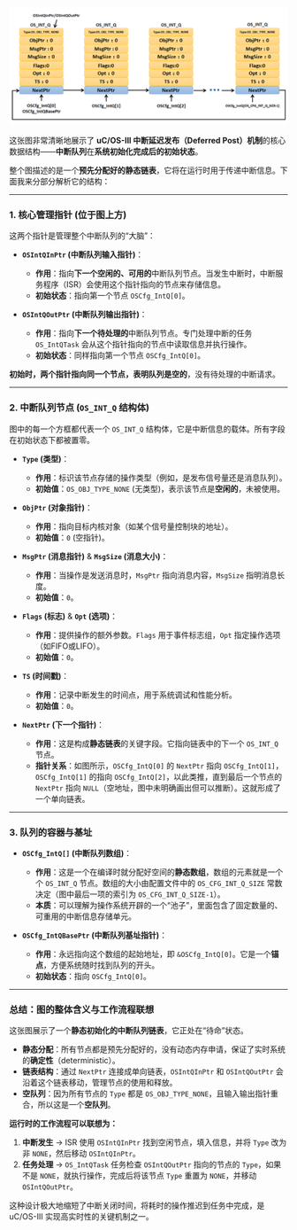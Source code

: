 ![](中断延迟发布队列.png)

这张图非常清晰地展示了 **uC/OS-III 中断延迟发布（Deferred Post）机制**的核心数据结构——**中断队列**在**系统初始化完成后的初始状态**。

整个图描述的是一个**预先分配好的静态链表**，它将在运行时用于传递中断信息。下面我来分部分解析它的结构：

---

### 1. 核心管理指针 (位于图上方)

这两个指针是管理整个中断队列的“大脑”：

*   **`OSIntQInPtr` (中断队列输入指针)**：
    *   **作用**：指向**下一个空闲的、可用的**中断队列节点。当发生中断时，中断服务程序（ISR）会使用这个指针指向的节点来存储信息。
    *   **初始状态**：指向第一个节点 `OSCfg_IntQ[0]`。

*   **`OSIntQOutPtr` (中断队列输出指针)**：
    *   **作用**：指向**下一个待处理的**中断队列节点。专门处理中断的任务 `OS_IntQTask` 会从这个指针指向的节点中读取信息并执行操作。
    *   **初始状态**：同样指向第一个节点 `OSCfg_IntQ[0]`。

**初始时，两个指针指向同一个节点，表明队列是空的**，没有待处理的中断请求。

---

### 2. 中断队列节点 (`OS_INT_Q` 结构体)

图中的每一个方框都代表一个 `OS_INT_Q` 结构体，它是中断信息的载体。所有字段在初始状态下都被置零。

*   **`Type` (类型)**：
    *   **作用**：标识该节点存储的操作类型（例如，是发布信号量还是消息队列）。
    *   **初始值**：`OS_OBJ_TYPE_NONE` (无类型)，表示该节点是**空闲的**，未被使用。

*   **`ObjPtr` (对象指针)**：
    *   **作用**：指向目标内核对象（如某个信号量控制块的地址）。
    *   **初始值**：`0` (空指针)。

*   **`MsgPtr` (消息指针)** & **`MsgSize` (消息大小)**：
    *   **作用**：当操作是发送消息时，`MsgPtr` 指向消息内容，`MsgSize` 指明消息长度。
    *   **初始值**：`0`。

*   **`Flags` (标志)** & **`Opt` (选项)**：
    *   **作用**：提供操作的额外参数。`Flags` 用于事件标志组，`Opt` 指定操作选项（如FIFO或LIFO）。
    *   **初始值**：`0`。

*   **`TS` (时间戳)**：
    *   **作用**：记录中断发生的时间点，用于系统调试和性能分析。
    *   **初始值**：`0`。

*   **`NextPtr` (下一个指针)**：
    *   **作用**：这是构成**静态链表**的关键字段。它指向链表中的下一个 `OS_INT_Q` 节点。
    *   **指针关系**：如图所示，`OSCfg_IntQ[0]` 的 `NextPtr` 指向 `OSCfg_IntQ[1]`，`OSCfg_IntQ[1]` 的指向 `OSCfg_IntQ[2]`，以此类推，直到最后一个节点的 `NextPtr` 指向 `NULL`（空地址，图中未明确画出但可以推断）。这就形成了一个单向链表。

---

### 3. 队列的容器与基址

*   **`OSCfg_IntQ[]` (中断队列数组)**：
    *   **作用**：这是一个在编译时就分配好空间的**静态数组**，数组的元素就是一个个 `OS_INT_Q` 节点。数组的大小由配置文件中的 `OS_CFG_INT_Q_SIZE` 常数决定（图中最后一项的索引为 `OS_CFG_INT_Q_SIZE-1`）。
    *   **本质**：可以理解为操作系统开辟的一个“池子”，里面包含了固定数量的、可重用的中断信息存储单元。

*   **`OSCfg_IntQBasePtr` (中断队列基址指针)**：
    *   **作用**：永远指向这个数组的起始地址，即 `&OSCfg_IntQ[0]`。它是一个**锚点**，方便系统随时找到队列的开头。
    *   **初始状态**：指向 `OSCfg_IntQ[0]`。

---

### 总结：图的整体含义与工作流程联想

这张图展示了一个**静态初始化的中断队列链表**，它正处在“待命”状态。

*   **静态分配**：所有节点都是预先分配好的，没有动态内存申请，保证了实时系统的**确定性**（deterministic）。
*   **链表结构**：通过 `NextPtr` 连接成单向链表，`OSIntQInPtr` 和 `OSIntQOutPtr` 会沿着这个链表移动，管理节点的使用和释放。
*   **空队列**：因为所有节点的 `Type` 都是 `OS_OBJ_TYPE_NONE`，且输入输出指针重合，所以这是一个**空队列**。

**运行时的工作流程可以联想为：**
1.  **中断发生** -> ISR 使用 `OSIntQInPtr` 找到空闲节点，填入信息，并将 `Type` 改为非 `NONE`，然后移动 `OSIntQInPtr`。
2.  **任务处理** -> `OS_IntQTask` 任务检查 `OSIntQOutPtr` 指向的节点的 `Type`，如果不是 `NONE`，就执行操作，完成后将该节点 `Type` 重置为 `NONE`，并移动 `OSIntQOutPtr`。

这种设计极大地缩短了中断关闭时间，将耗时的操作推迟到任务中完成，是 uC/OS-III 实现高实时性的关键机制之一。


